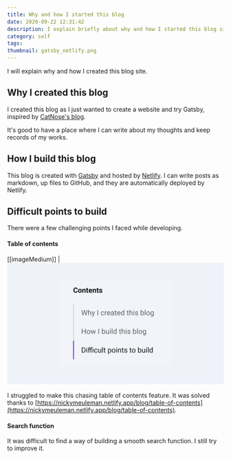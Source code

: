 ```yaml
---
title: Why and how I started this blog
date: 2020-09-22 12:31:42
description: I explain briefly about why and how I started this blog site.
category: self
tags: 
thumbnail: gatsby_netlify.png
---
```

I will explain why and how I created this blog site.
## Why I created this blog

I created this blog as I just wanted to create a website and try Gatsby, inspired by [CatNose's blog](https://catnose99.com/).

It's good to have a place where I can write about my thoughts and keep records of my works.

## How I build this blog

This blog is created with [Gatsby](https://www.gatsbyjs.com/) and hosted by [Netlify](https://www.netlify.com/).
I can write posts as markdown, up files to GitHub, and they are automatically deployed by Netlify.

## Difficult points to build
There were a few challenging points I faced while developing.
#### Table of contents
[[imageMedium]]
| ![table of contents](./table-of-content.png)

I struggled to make this chasing table of contents feature.
It was solved thanks to [https://nickymeuleman.netlify.app/blog/table-of-contents](https://nickymeuleman.netlify.app/blog/table-of-contents).

#### Search function
It was difficult to find a way of building a smooth search function. I still try to improve it.